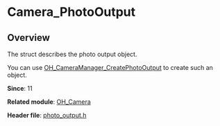# Camera_PhotoOutput
<!--Kit: Camera Kit-->
<!--Subsystem: Multimedia-->
<!--Owner: @qano-->
<!--Designer: @leo_ysl-->
<!--Tester: @xchaosioda-->
<!--Adviser: @w_Machine_cc-->

## Overview

The struct describes the photo output object.

You can use [OH_CameraManager_CreatePhotoOutput](capi-camera-manager-h.md#oh_cameramanager_createphotooutput) to create such an object.

**Since**: 11

**Related module**: [OH_Camera](capi-oh-camera.md)

**Header file**: [photo_output.h](capi-photo-output-h.md)
